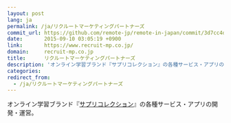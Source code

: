 ```yaml
---
layout: post
lang: ja
permalink: /ja/リクルートマーケティングパートナーズ
commit_url: https://github.com/remote-jp/remote-in-japan/commit/3d7cc4d10e1513b41d16775671b43fc58c5716aa
date:       2015-09-10 03:05:19 +0900
link:       https://www.recruit-mp.co.jp/
domain:     recruit-mp.co.jp
title:      リクルートマーケティングパートナーズ
description: 'オンライン学習ブランド『サプリコレクション』の各種サービス・アプリの開発・運営。'
categories: 
redirect_from:
  - /ja/リクルートマーケティングパートナーズ
---
```


<p>オンライン学習ブランド『<a href="https://www.recruit-mp.co.jp/service/sapuri.html">サプリコレクション</a>』の各種サービス・アプリの開発・運営。</p>
